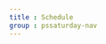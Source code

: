 ```yaml
---
title : Schedule
group : pssaturday-nav
---
```

<!--  only user Front Matter  -->
<!--  CONTENT IN _pssaturday\ -->